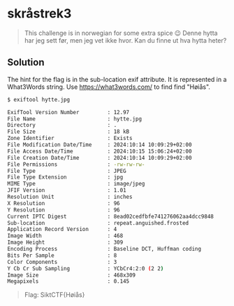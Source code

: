 # skråstrek3
> This challenge is in norwegian for some extra spice 😉 Denne hytta har jeg sett før, men jeg vet ikke hvor. Kan du finne ut hva hytta heter?

## Solution
The hint for the flag is in the sub-location exif attribute. It is represented in a What3Words string. Use https://what3words.com/ to find find "Høiås".

```bash
$ exiftool hytte.jpg

ExifTool Version Number         : 12.97
File Name                       : hytte.jpg
Directory                       : .
File Size                       : 18 kB
Zone Identifier                 : Exists
File Modification Date/Time     : 2024:10:14 10:09:29+02:00
File Access Date/Time           : 2024:10:15 15:06:24+02:00
File Creation Date/Time         : 2024:10:14 10:09:29+02:00
File Permissions                : -rw-rw-rw-
File Type                       : JPEG
File Type Extension             : jpg
MIME Type                       : image/jpeg
JFIF Version                    : 1.01
Resolution Unit                 : inches
X Resolution                    : 96
Y Resolution                    : 96
Current IPTC Digest             : 8ead02cedfbfe741276062aa4dcc9848
Sub-location                    : repeat.anguished.frosted
Application Record Version      : 4
Image Width                     : 468
Image Height                    : 309
Encoding Process                : Baseline DCT, Huffman coding
Bits Per Sample                 : 8
Color Components                : 3
Y Cb Cr Sub Sampling            : YCbCr4:2:0 (2 2)
Image Size                      : 468x309
Megapixels                      : 0.145
```

> Flag: SiktCTF{Høiås}